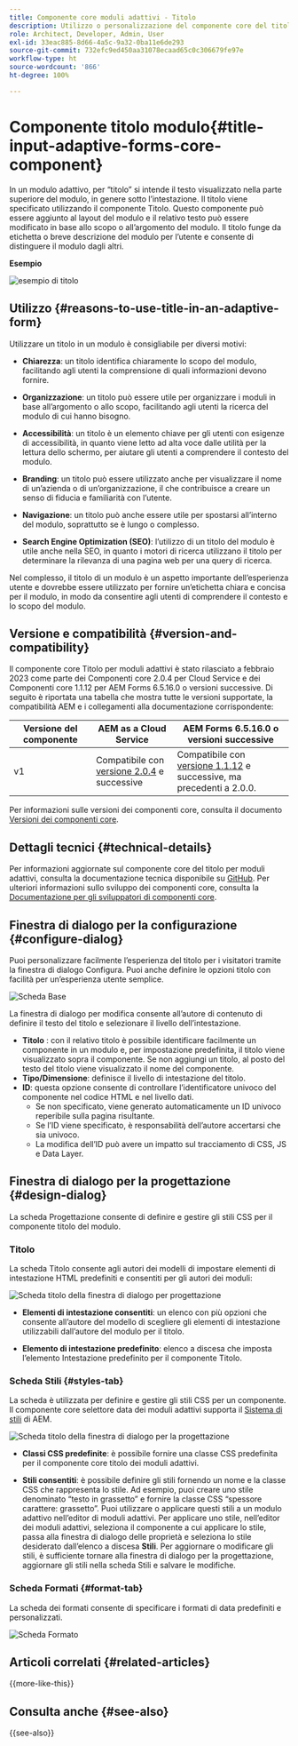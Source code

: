 ```yaml
---
title: Componente core moduli adattivi - Titolo
description: Utilizzo o personalizzazione del componente core del titolo dei moduli adattivi.
role: Architect, Developer, Admin, User
exl-id: 33eac885-8d66-4a5c-9a32-0ba11e6de293
source-git-commit: 732efc9ed450aa31078ecaad65c0c306679fe97e
workflow-type: ht
source-wordcount: '866'
ht-degree: 100%

---
```


# Componente titolo modulo{#title-input-adaptive-forms-core-component}

In un modulo adattivo, per “titolo” si intende il testo visualizzato nella parte superiore del modulo, in genere sotto l’intestazione. Il titolo viene specificato utilizzando il componente Titolo. Questo componente può essere aggiunto al layout del modulo e il relativo testo può essere modificato in base allo scopo o all’argomento del modulo. Il titolo funge da etichetta o breve descrizione del modulo per l’utente e consente di distinguere il modulo dagli altri.

**Esempio**

![esempio di titolo](/help/adaptive-forms/assets/title.png)

## Utilizzo {#reasons-to-use-title-in-an-adaptive-form}

Utilizzare un titolo in un modulo è consigliabile per diversi motivi:

- **Chiarezza**: un titolo identifica chiaramente lo scopo del modulo, facilitando agli utenti la comprensione di quali informazioni devono fornire.

- **Organizzazione**: un titolo può essere utile per organizzare i moduli in base all’argomento o allo scopo, facilitando agli utenti la ricerca del modulo di cui hanno bisogno.

- **Accessibilità**: un titolo è un elemento chiave per gli utenti con esigenze di accessibilità, in quanto viene letto ad alta voce dalle utilità per la lettura dello schermo, per aiutare gli utenti a comprendere il contesto del modulo.

- **Branding**: un titolo può essere utilizzato anche per visualizzare il nome di un’azienda o di un’organizzazione, il che contribuisce a creare un senso di fiducia e familiarità con l’utente.

- **Navigazione**: un titolo può anche essere utile per spostarsi all’interno del modulo, soprattutto se è lungo o complesso.

- **Search Engine Optimization (SEO)**: l’utilizzo di un titolo del modulo è utile anche nella SEO, in quanto i motori di ricerca utilizzano il titolo per determinare la rilevanza di una pagina web per una query di ricerca.

Nel complesso, il titolo di un modulo è un aspetto importante dell’esperienza utente e dovrebbe essere utilizzato per fornire un’etichetta chiara e concisa per il modulo, in modo da consentire agli utenti di comprendere il contesto e lo scopo del modulo.

## Versione e compatibilità {#version-and-compatibility}

Il componente core Titolo per moduli adattivi è stato rilasciato a febbraio 2023 come parte dei Componenti core 2.0.4 per Cloud Service e dei Componenti core 1.1.12 per AEM Forms 6.5.16.0 o versioni successive. Di seguito è riportata una tabella che mostra tutte le versioni supportate, la compatibilità AEM e i collegamenti alla documentazione corrispondente:

| Versione del componente | AEM as a Cloud Service | AEM Forms 6.5.16.0 o versioni successive |
|---|---|---|
| v1 | Compatibile con <br>[versione 2.0.4](/help/adaptive-forms/version.md) e successive | Compatibile con <br>[versione 1.1.12](/help/adaptive-forms/version.md) e successive, ma precedenti a 2.0.0. |

Per informazioni sulle versioni dei componenti core, consulta il documento [Versioni dei componenti core](/help/adaptive-forms/version.md).

<!-- ## Sample Component Output {#sample-component-output}

To experience the Accordion Component as well as see examples of its configuration options as well as HTML and JSON output, visit the [Component Library](https://adobe.com/go/aem_cmp_library_accordion_it). -->


## Dettagli tecnici {#technical-details}

Per informazioni aggiornate sul componente core del titolo per moduli adattivi, consulta la documentazione tecnica disponibile su [GitHub](https://github.com/adobe/aem-core-forms-components/tree/master/ui.af.apps/src/main/content/jcr_root/apps/core/fd/components/form/title/v1/title). Per ulteriori informazioni sullo sviluppo dei componenti core, consulta la [Documentazione per gli sviluppatori di componenti core](/help/developing/overview.md).

## Finestra di dialogo per la configurazione {#configure-dialog}

Puoi personalizzare facilmente l’esperienza del titolo per i visitatori tramite la finestra di dialogo Configura. Puoi anche definire le opzioni titolo con facilità per un’esperienza utente semplice.

![Scheda Base](/help/adaptive-forms/assets/title_properties.png)

La finestra di dialogo per modifica consente all’autore di contenuto di definire il testo del titolo e selezionare il livello dell’intestazione.

- **Titolo** : con il relativo titolo è possibile identificare facilmente un componente in un modulo e, per impostazione predefinita, il titolo viene visualizzato sopra il componente. Se non aggiungi un titolo, al posto del testo del titolo viene visualizzato il nome del componente.
- **Tipo/Dimensione**: definisce il livello di intestazione del titolo.
- **ID**: questa opzione consente di controllare l’identificatore univoco del componente nel codice HTML e nel livello dati.
   - Se non specificato, viene generato automaticamente un ID univoco reperibile sulla pagina risultante.
   - Se l’ID viene specificato, è responsabilità dell’autore accertarsi che sia univoco.
   - La modifica dell’ID può avere un impatto sul tracciamento di CSS, JS e Data Layer.

## Finestra di dialogo per la progettazione {#design-dialog}

La scheda Progettazione consente di definire e gestire gli stili CSS per il componente titolo del modulo.

### Titolo

La scheda Titolo consente agli autori dei modelli di impostare elementi di intestazione HTML predefiniti e consentiti per gli autori dei moduli:

![Scheda titolo della finestra di dialogo per progettazione](/help/adaptive-forms/assets/title_heading.png)

- **Elementi di intestazione consentiti**: un elenco con più opzioni che consente all’autore del modello di scegliere gli elementi di intestazione utilizzabili dall’autore del modulo per il titolo.

- **Elemento di intestazione predefinito**: elenco a discesa che imposta l’elemento Intestazione predefinito per il componente Titolo.

### Scheda Stili {#styles-tab}

La scheda è utilizzata per definire e gestire gli stili CSS per un componente. Il componente core selettore data dei moduli adattivi supporta il [Sistema di stili](/help/get-started/authoring.md#component-styling) di AEM.

![Scheda titolo della finestra di dialogo per la progettazione](/help/adaptive-forms/assets/title_styles.png)

- **Classi CSS predefinite**: è possibile fornire una classe CSS predefinita per il componente core titolo dei moduli adattivi.

- **Stili consentiti**: è possibile definire gli stili fornendo un nome e la classe CSS che rappresenta lo stile. Ad esempio, puoi creare uno stile denominato “testo in grassetto” e fornire la classe CSS “spessore carattere: grassetto”. Puoi utilizzare o applicare questi stili a un modulo adattivo nell’editor di moduli adattivi. Per applicare uno stile, nell’editor dei moduli adattivi, seleziona il componente a cui applicare lo stile, passa alla finestra di dialogo delle proprietà e seleziona lo stile desiderato dall’elenco a discesa **Stili**. Per aggiornare o modificare gli stili, è sufficiente tornare alla finestra di dialogo per la progettazione, aggiornare gli stili nella scheda Stili e salvare le modifiche.

### Scheda Formati {#format-tab}

La scheda dei formati consente di specificare i formati di data predefiniti e personalizzati.

![Scheda Formato](/help/adaptive-forms/assets/title_styles.png)

<!--

## Related article {#related-article}

* [Create a standalone Adaptive Form](https://experienceleague.adobe.com/docs/experience-manager-cloud-service/content/forms/adaptive-forms-authoring/authoring-adaptive-forms-core-components/create-an-adaptive-form-on-forms-cs/creating-adaptive-form-core-components.html?lang=it)

-->

## Articoli correlati {#related-articles}


{{more-like-this}}

## Consulta anche {#see-also}

{{see-also}}